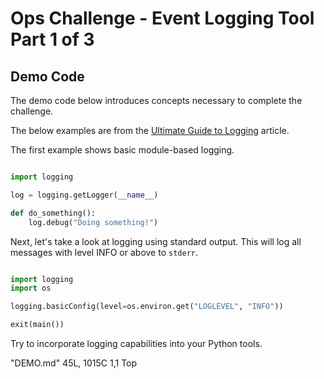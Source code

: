 # Ops Challenge - Event Logging Tool Part 1 of 3 

## Demo Code

The demo code below introduces concepts necessary to complete the challenge.

The below examples are from the [Ultimate Guide to Logging](https://www.loggly.com/ultimate-guide/python-logging-basics/) article.

The first example shows basic module-based logging.

```python

import logging

log = logging.getLogger(__name__)

def do_something():
    log.debug("Doing something!")

```

Next, let's take a look at logging using standard output. This will log all messages with level INFO or above to `stderr`.

```python

import logging
import os

logging.basicConfig(level=os.environ.get("LOGLEVEL", "INFO"))

exit(main())

```

Try to incorporate logging capabilities into your Python tools.

"DEMO.md" 45L, 1015C                                                                                                                                                 1,1           Top


